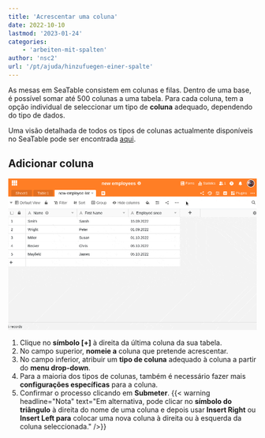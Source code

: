 ```yaml
---
title: 'Acrescentar uma coluna'
date: 2022-10-10
lastmod: '2023-01-24'
categories:
    - 'arbeiten-mit-spalten'
author: 'nsc2'
url: '/pt/ajuda/hinzufuegen-einer-spalte'
---
```


As mesas em SeaTable consistem em colunas e filas. Dentro de uma base, é possível somar até 500 colunas a uma tabela. Para cada coluna, tem a opção individual de seleccionar um tipo de **coluna** adequado, dependendo do tipo de dados.

Uma visão detalhada de todos os tipos de colunas actualmente disponíveis no SeaTable pode ser encontrada [aqui](https://seatable.io/pt/docs/spalten/uebersicht-alle-spaltentypen/).

## Adicionar coluna

![Adicionar uma coluna](images/how-to-add-a-coloumn.gif)

1. Clique no **símbolo \[+\]** à direita da última coluna da sua tabela.
2. No campo superior, **nomeie a** coluna que pretende acrescentar.
3. No campo inferior, atribuir um **tipo de coluna** adequado à coluna a partir do **menu drop-down**.
4. Para a maioria dos tipos de colunas, também é necessário fazer mais **configurações específicas** para a coluna.
5. Confirmar o processo clicando em **Submeter**.
   {{< warning  headline="Nota"  text="Em alternativa, pode clicar no **símbolo do triângulo** à direita do nome de uma coluna e depois usar **Insert Right** ou **Insert Left para** colocar uma nova coluna à direita ou à esquerda da coluna seleccionada." />}}
